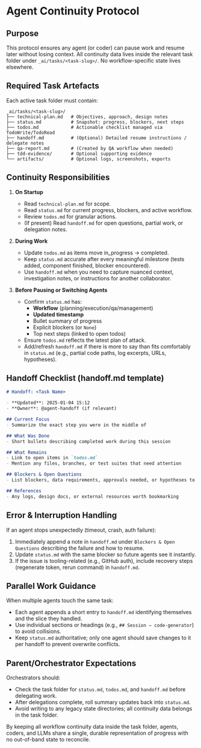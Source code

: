 # Agent Continuity Protocol

## Purpose

This protocol ensures any agent (or coder) can pause work and resume later without losing context. All continuity data lives inside the relevant task folder under `_ai/tasks/<task-slug>/`. No workflow-specific state lives elsewhere.

## Required Task Artefacts

Each active task folder must contain:

```
_ai/tasks/<task-slug>/
├── technical-plan.md   # Objectives, approach, design notes
├── status.md           # Snapshot: progress, blockers, next steps
├── todos.md            # Actionable checklist managed via TodoWrite/TodoRead
├── handoff.md          # (Optional) Detailed resume instructions / delegate notes
├── qa-report.md        # (Created by QA workflow when needed)
├── tdd-evidence/       # Optional supporting evidence
└── artifacts/          # Optional logs, screenshots, exports
```

## Continuity Responsibilities

1. **On Startup**
   - Read `technical-plan.md` for scope.
   - Read `status.md` for current progress, blockers, and active workflow.
   - Review `todos.md` for granular actions.
   - (If present) Read `handoff.md` for open questions, partial work, or delegation notes.

2. **During Work**
   - Update `todos.md` as items move in_progress → completed.
   - Keep `status.md` accurate after every meaningful milestone (tests added, component finished, blocker encountered).
   - Use `handoff.md` when you need to capture nuanced context, investigation notes, or instructions for another collaborator.

3. **Before Pausing or Switching Agents**
   - Confirm `status.md` has:
     - **Workflow** (planning/execution/qa/management)
     - **Updated timestamp**
     - Bullet summary of progress
     - Explicit blockers (or `None`)
     - Top next steps (linked to open todos)
   - Ensure `todos.md` reflects the latest plan of attack.
   - Add/refresh `handoff.md` if there is more to say than fits comfortably in `status.md` (e.g., partial code paths, log excerpts, URLs, hypotheses).

## Handoff Checklist (handoff.md template)

```markdown
# Handoff: <Task Name>

- **Updated**: 2025-01-04 15:12
- **Owner**: @agent-handoff (if relevant)

## Current Focus
- Summarize the exact step you were in the middle of

## What Was Done
- Short bullets describing completed work during this session

## What Remains
- Link to open items in `todos.md`
- Mention any files, branches, or test suites that need attention

## Blockers & Open Questions
- List blockers, data requirements, approvals needed, or hypotheses to verify

## References
- Any logs, design docs, or external resources worth bookmarking
```

## Error & Interruption Handling

If an agent stops unexpectedly (timeout, crash, auth failure):

1. Immediately append a note in `handoff.md` under `Blockers & Open Questions` describing the failure and how to resume.
2. Update `status.md` with the same blocker so future agents see it instantly.
3. If the issue is tooling-related (e.g., GitHub auth), include recovery steps (regenerate token, rerun command) in `handoff.md`.

## Parallel Work Guidance

When multiple agents touch the same task:
- Each agent appends a short entry to `handoff.md` identifying themselves and the slice they handled.
- Use individual sections or headings (e.g., `## Session – code-generator`) to avoid collisions.
- Keep `status.md` authoritative; only one agent should save changes to it per handoff to prevent overwrite conflicts.

## Parent/Orchestrator Expectations

Orchestrators should:
- Check the task folder for `status.md`, `todos.md`, and `handoff.md` before delegating work.
- After delegations complete, roll summary updates back into `status.md`.
- Avoid writing to any legacy state directories; all continuity data belongs in the task folder.

By keeping all workflow continuity data inside the task folder, agents, coders, and LLMs share a single, durable representation of progress with no out-of-band state to reconcile.
